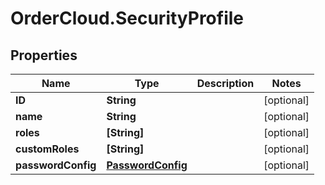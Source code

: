 # OrderCloud.SecurityProfile

## Properties
Name | Type | Description | Notes
------------ | ------------- | ------------- | -------------
**ID** | **String** |  | [optional] 
**name** | **String** |  | [optional] 
**roles** | **[String]** |  | [optional] 
**customRoles** | **[String]** |  | [optional] 
**passwordConfig** | [**PasswordConfig**](PasswordConfig.md) |  | [optional] 


